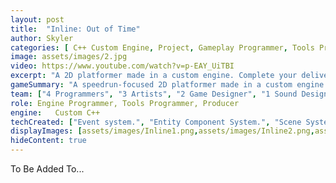 ```yaml
---
layout: post
title:  "Inline: Out of Time"
author: Skyler
categories: [ C++ Custom Engine, Project, Gameplay Programmer, Tools Programmer, Steam ]
image: assets/images/2.jpg
video: https://www.youtube.com/watch?v=p-EAY_UiTBI
excerpt: "A 2D platformer made in a custom engine. Complete your delivery routes as fast as possible to appease your corporate overlord while still finding time to enjoy the sights of the retro-futuristic city and your banging tunes.\n\n I worked on both the player controller and the custom engine, along with a custom editor for both artists and designers to use."
gameSummary: "A speedrun-focused 2D platformer made in a custom engine."
team: ["4 Programmers", "3 Artists", "2 Game Designer", "1 Sound Designer/Audio Programmer"]
role: Engine Programmer, Tools Programmer, Producer
engine:   Custom C++
techCreated: ["Event system.", "Entity Component System.", "Scene System with Multi-Scene Support.", "Level editor support using Tiled.","Custom editor using IMGUI.", "JSON serialization/deserialization.", "Player controller refactoring.", "Production tasks including: task management, meeting leadership, hiring, QA, SPRINT planning, and more."]
displayImages: [assets/images/Inline1.png,assets/images/Inline2.png,assets/images/Inline3.png,assets/images/Inline4.png]
hideContent: true
---
```


To Be Added To...